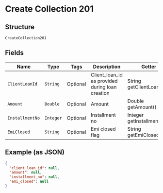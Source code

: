 
# Create Collection 201

## Structure

`CreateCollection201`

## Fields

| Name | Type | Tags | Description | Getter | Setter |
|  --- | --- | --- | --- | --- | --- |
| `ClientLoanId` | `String` | Optional | Client_loan_id as provided during loan creation | String getClientLoanId() | setClientLoanId(String clientLoanId) |
| `Amount` | `Double` | Optional | Amount | Double getAmount() | setAmount(Double amount) |
| `InstallmentNo` | `Integer` | Optional | Installment no | Integer getInstallmentNo() | setInstallmentNo(Integer installmentNo) |
| `EmiClosed` | `String` | Optional | Emi closed flag | String getEmiClosed() | setEmiClosed(String emiClosed) |

## Example (as JSON)

```json
{
  "client_loan_id": null,
  "amount": null,
  "installment_no": null,
  "emi_closed": null
}
```

